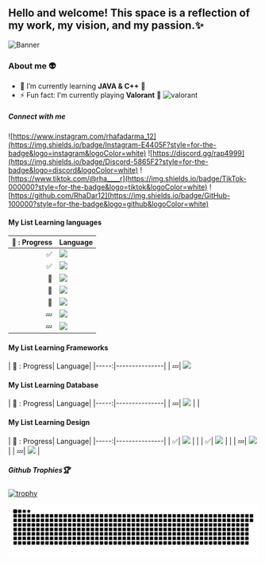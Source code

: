 ##  Hello and welcome! This space is a reflection of my work, my vision, and my passion.✨

![Banner](https://media1.giphy.com/media/v1.Y2lkPTc5MGI3NjExNG43bDV1N243d3JkMmpxczF4YXBrZXd4ZnZ0ODY0dDFpc2M3M2MwdCZlcD12MV9pbnRlcm5hbF9naWZfYnlfaWQmY3Q9Zw/2tRotesF1srMinrbTg/giphy.gif)
<!--
**RhaDar12/Rhadar12** is a ✨ _special_ ✨ repository because its `README.md` (this file) appears on your GitHub profile.

Here are some ideas to get you started:

- 🔭 I’m currently working on ...
- 🌱 I’m currently learning ...
- 👯 I’m looking to collaborate on ...
- 🤔 I’m looking for help with ...
- 💬 Ask me about ...
- 📫 How to reach me: ...
- 😄 Pronouns: ...
- ⚡ Fun fact: ...
-->


### About me 👽

- 🌱 I’m currently learning **JAVA & C++** 💫
- ⚡ Fun fact: I'm currently playing **Valorant** 🔫 ![valorant](https://img.shields.io/badge/Valorant-fa4454?style=for-the-badge&logo=valorant&logoColor=white)
##### Connect with me  
![https://www.instagram.com/rhafadarma_12](https://img.shields.io/badge/Instagram-E4405F?style=for-the-badge&logo=instagram&logoColor=white) ![https://discord.gg/rap4999](https://img.shields.io/badge/Discord-5865F2?style=for-the-badge&logo=discord&logoColor=white) ![https://www.tiktok.com/@rha____r](https://img.shields.io/badge/TikTok-000000?style=for-the-badge&logo=tiktok&logoColor=white) ![https://github.com/RhaDar12](https://img.shields.io/badge/GitHub-100000?style=for-the-badge&logo=github&logoColor=white) 



**<h4>My List Learning languages</h4>**

| 💫 : Progress| Language|
|-----:|---------------|
|     ✅| <img src="https://img.shields.io/badge/HTML5-E34F26?style=for-the-badge&logo=html5&logoColor=white" />           | 
|     ✅|    <img src="https://img.shields.io/badge/CSS3-1572B6?style=for-the-badge&logo=css3&logoColor=white" />         |
|    💫|  <img src="https://img.shields.io/badge/JavaScript-323330?style=for-the-badge&logo=javascript&logoColor=F7DF1E" />     |
|     💫|   <img src="https://img.shields.io/badge/C%2B%2B-00599C?style=for-the-badge&logo=c%2B%2B&logoColor=white" />   |
|     💫|   <img src="https://img.shields.io/badge/Lua-2C2D72?style=for-the-badge&logo=lua&logoColor=white" />   |
|     💤|   <img src="https://img.shields.io/badge/PHP-777BB4?style=for-the-badge&logo=php&logoColor=white" />   |
|     💤|   <img src="https://img.shields.io/badge/Python-FFD43B?style=for-the-badge&logo=python&logoColor=blue" />   |

**<h4>My List Learning Frameworks</h4>**
| 💫 : Progress| Language|
|-----:|---------------|
|     💤| <img src="https://img.shields.io/badge/Laravel-FF2D20?style=for-the-badge&logo=laravel&logoColor=white" />

**<h4>My List Learning Database</h4>**
| 💫 : Progress| Language|
|-----:|---------------|
|     💤| <img src="https://img.shields.io/badge/MySQL-005C84?style=for-the-badge&logo=mysql&logoColor=white" />           |            | 

**<h4>My List Learning Design</h4>**
| 💫 : Progress| Language|
|-----:|---------------|
|     ✅| <img src="https://img.shields.io/badge/Canva-%2300C4CC.svg?&style=for-the-badge&logo=Canva&logoColor=white" />           |            | 
|     ✅| <img src="https://img.shields.io/badge/Figma-F24E1E?style=for-the-badge&logo=figma&logoColor=white" />           |            | 
|    💤|  <img src="https://img.shields.io/badge/Adobe%20after%20affects-CF96FD?style=for-the-badge&logo=Adobe%20after%20effects&logoColor=393665" />     |
|     💤|   <img src="https://img.shields.io/badge/Adobe%20Photoshop-31A8FF?style=for-the-badge&logo=Adobe%20Photoshop&logoColor=black" />   |

##### Github Trophies🏆

[![trophy](https://github-profile-trophy.vercel.app/?username=Rhadar12&theme=algolia&row=2&column=3&margin-w=15&margin-h=15)](https://github.com/ryo-ma/github-profile-trophy)



<img src="https://raw.githubusercontent.com/Rhadar12/Rhadar12/output/snake.svg" alt="Snake animation" />

###